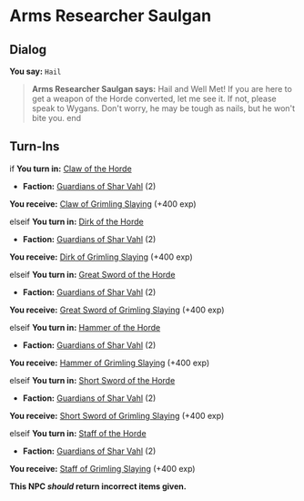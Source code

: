 # Arms Researcher Saulgan
## Dialog

**You say:** `Hail`



>**Arms Researcher Saulgan says:** Hail and Well Met! If you are here to get a weapon of the Horde converted, let me see it. If not, please speak to Wygans. Don't worry, he may be tough as nails, but he won't bite you.
end

## Turn-Ins



if **You turn in:** [Claw of the Horde](/item/7182)


* __Faction:__ [Guardians of Shar Vahl](/faction/1513) (2)


 **You receive:**  [Claw of Grimling Slaying](/item/7183) (+400 exp)

elseif **You turn in:** [Dirk of the Horde](/item/7192)


* __Faction:__ [Guardians of Shar Vahl](/faction/1513) (2)


 **You receive:**  [Dirk of Grimling Slaying](/item/7193) (+400 exp)

elseif **You turn in:** [Great Sword of the Horde](/item/7186)


* __Faction:__ [Guardians of Shar Vahl](/faction/1513) (2)


 **You receive:**  [Great Sword of Grimling Slaying](/item/7187) (+400 exp)

elseif **You turn in:** [Hammer of the Horde](/item/7188)


* __Faction:__ [Guardians of Shar Vahl](/faction/1513) (2)


 **You receive:**  [Hammer of Grimling Slaying](/item/7189) (+400 exp)

elseif **You turn in:** [Short Sword of the Horde](/item/7184)


* __Faction:__ [Guardians of Shar Vahl](/faction/1513) (2)


 **You receive:**  [Short Sword of Grimling Slaying](/item/7185) (+400 exp)

elseif **You turn in:** [Staff of the Horde](/item/7190)


* __Faction:__ [Guardians of Shar Vahl](/faction/1513) (2)


 **You receive:**  [Staff of Grimling Slaying](/item/7191) (+400 exp)

**This NPC *should* return incorrect items given.**





